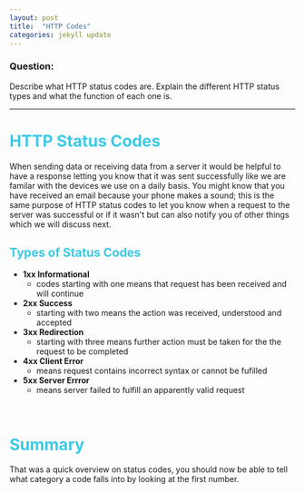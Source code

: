 ```yaml
---
layout: post
title:  "HTTP Codes"
categories: jekyll update
---
```

### Question:
Describe what HTTP status codes are. Explain the different HTTP status types and what the function of each one is.

<hr>

 <h1 style="color:#3CCAE6">HTTP Status Codes</h1>


When sending data or receiving data from a server it would be helpful to have a response letting you know that it was sent successfully like we are familar with the devices we use on a daily basis. You might know that you have received an email because your phone makes a sound; this is the same purpose of HTTP status codes to let you know when a request to the server was successful or if it wasn't but can also notify you of other things which we will discuss next. 

 <h2 style="color:#3CCAE6">Types of Status Codes</h2>

 * **1xx Informational**
   * codes starting with one  means that request has been received and will continue
 * **2xx Success**
   * starting with two means the action was received, understood and accepted
 * **3xx Redirection**
   * starting with three means further action must be taken for the the request to be completed
 * **4xx Client Error**
   * means request contains incorrect syntax or cannot be fufilled 
 * **5xx Server Errror**
   * means server failed to fulfill an apparently valid request 
  
<br>

 <h1 style="color:#3CCAE6">Summary</h1>

That was a quick overview on status codes, you should now be able to tell what category a code falls into by looking at the first number.

<br><br>


